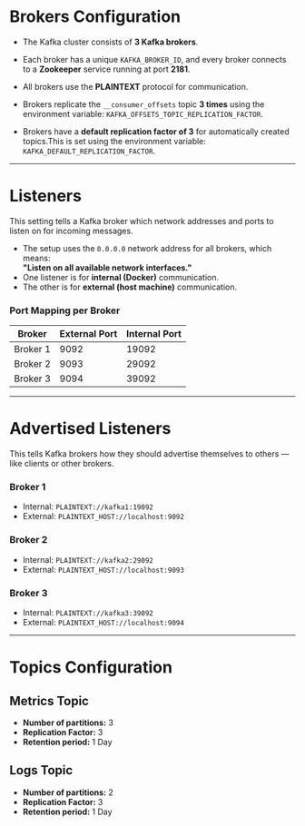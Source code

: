 # Brokers Configuration

- The Kafka cluster consists of **3 Kafka brokers**.  
- Each broker has a unique `KAFKA_BROKER_ID`, and every broker connects to a **Zookeeper** service running at port **2181**.

- All brokers use the **PLAINTEXT** protocol for communication.

- Brokers replicate the `__consumer_offsets` topic **3 times** using the environment variable:   `KAFKA_OFFSETS_TOPIC_REPLICATION_FACTOR`.

- Brokers have a **default replication factor of 3** for automatically created topics.This is set using the environment variable: `KAFKA_DEFAULT_REPLICATION_FACTOR`.

---

# Listeners

This setting tells a Kafka broker which network addresses and ports to listen on for incoming messages.

- The setup uses the `0.0.0.0` network address for all brokers, which means:  
  **"Listen on all available network interfaces."**
- One listener is for **internal (Docker)** communication.
- The other is for **external (host machine)** communication.

### Port Mapping per Broker

| Broker | External Port | Internal Port |
|--------|----------------|----------------|
| Broker 1 | 9092 | 19092 |
| Broker 2 | 9093 | 29092 |
| Broker 3 | 9094 | 39092 |

---

# Advertised Listeners

This tells Kafka brokers how they should advertise themselves to others — like clients or other brokers.

### Broker 1
- Internal: `PLAINTEXT://kafka1:19092`
- External: `PLAINTEXT_HOST://localhost:9092`

### Broker 2
- Internal: `PLAINTEXT://kafka2:29092`
- External: `PLAINTEXT_HOST://localhost:9093`

### Broker 3
- Internal: `PLAINTEXT://kafka3:39092`
- External: `PLAINTEXT_HOST://localhost:9094`

---

# Topics Configuration

## Metrics Topic
- **Number of partitions:** 3  
- **Replication Factor:** 3  
- **Retention period:** 1 Day

## Logs Topic
- **Number of partitions:** 2  
- **Replication Factor:** 3  
- **Retention period:** 1 Day